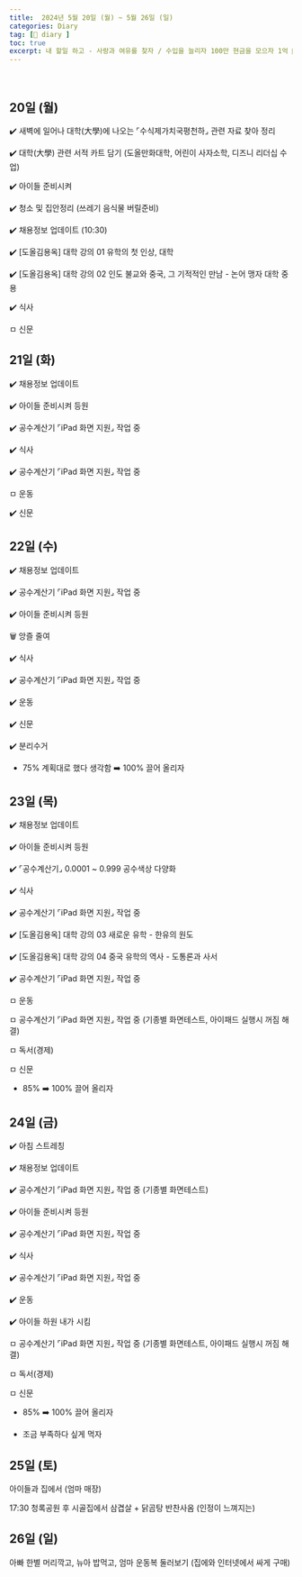 ```yaml
---
title:  2024년 5월 20일 (월) ~ 5월 26일 (일)
categories: Diary
tag: [📒 diary ]
toc: true
excerpt: 내 할일 하고 - 사랑과 여유를 찾자 / 수입을 늘리자 100만 현금을 모으자 1억 🤸🏻🏃🏻
---
```

​

## 20일 (월)

✔️ 새벽에 일어나 대학(大學)에 나오는 ⌜수식제가치국평천하⌟ 관련 자료 찾아 정리

✔️ 대학(大學) 관련 서적 카트 담기 (도올만화대학, 어린이 사자소학, 디즈니 리더십 수업)

✔️ 아이들 준비시켜

✔️ 청소 및 집안정리 (쓰레기 음식물 버릴준비)

✔️ 채용정보 업데이트 (10:30)

✔️ [도올김용옥] 대학 강의 01 유학의 첫 인상, 대학

✔️ [도올김용옥] 대학 강의 02 인도 불교와 중국, 그 기적적인 만남 - 논어 맹자 대학 중용

✔️ 식사

ㅁ 신문

## 21일 (화)

✔️ 채용정보 업데이트

✔️ 아이들 준비시켜 등원

✔️ 공수계산기 ⌜iPad 화면 지원⌟ 작업 중

✔️ 식사

✔️ 공수계산기 ⌜iPad 화면 지원⌟ 작업 중

ㅁ 운동

✔️ 신문

## 22일 (수)

✔️ 채용정보 업데이트

✔️ 공수계산기 ⌜iPad 화면 지원⌟ 작업 중

✔️ 아이들 준비시켜 등원

🗑️ 앙즐 줄여

✔️ 식사

✔️ 공수계산기 ⌜iPad 화면 지원⌟ 작업 중

✔️ 운동

✔️ 신문

✔️ 분리수거

+ 75% 계획대로 했다 생각함 ➡️ 100% 끌어 올리자

## 23일 (목)

✔️ 채용정보 업데이트

✔️ 아이들 준비시켜 등원

✔️ ⌜공수계산기⌟ 0.0001 ~ 0.999 공수색상 다양화

✔️ 식사

✔️ 공수계산기 ⌜iPad 화면 지원⌟ 작업 중

✔️ [도올김용옥] 대학 강의 03 새로운 유학 - 한유의 원도

✔️ [도올김용옥] 대학 강의 04 중국 유학의 역사 - 도통론과 사서

✔️ 공수계산기 ⌜iPad 화면 지원⌟ 작업 중

ㅁ 운동

ㅁ 공수계산기 ⌜iPad 화면 지원⌟ 작업 중 (기종별 화면테스트, 아이패드 실행시 꺼짐 해결)

ㅁ 독서(경제)

ㅁ 신문

+ 85% ➡️ 100% 끌어 올리자

## 24일 (금)

✔️ 아침 스트레칭

✔️ 채용정보 업데이트

✔️ 공수계산기 ⌜iPad 화면 지원⌟ 작업 중 (기종별 화면테스트)

✔️ 아이들 준비시켜 등원

✔️ 공수계산기 ⌜iPad 화면 지원⌟ 작업 중

✔️ 식사

✔️ 공수계산기 ⌜iPad 화면 지원⌟ 작업 중

✔️ 운동

✔️ 아이들 하원 내가 시킴

ㅁ 공수계산기 ⌜iPad 화면 지원⌟ 작업 중 (기종별 화면테스트, 아이패드 실행시 꺼짐 해결)

ㅁ 독서(경제)

ㅁ 신문

+ 85% ➡️ 100% 끌어 올리자

+ 조금 부족하다 싶게 먹자

## 25일 (토)

아이들과 집에서 (엄마 매장)

17:30 청록공원 후 시골집에서 삼겹살 + 닭곰탕 반찬사옴 (인정이 느껴지는)

## 26일 (일)

아빠 한별 머리깍고, 뉴아 밥먹고, 엄마 운동복 둘러보기 (집에와 인터넷에서 싸게 구매)

​

​

​
